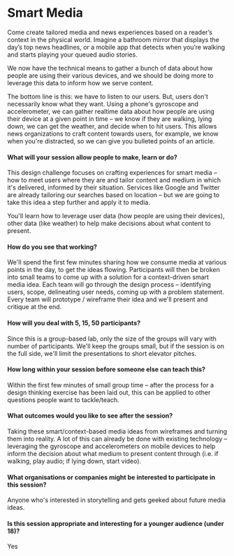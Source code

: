 # Smart Media

Come create tailored media and news experiences based on a reader’s context in the physical world. Imagine a bathroom mirror that displays the day’s top news headlines, or a mobile app that detects when you’re walking and starts playing your queued audio stories.

We now have the technical means to gather a bunch of data about how people are using their various devices, and we should be doing more to leverage this data to inform how we serve content.

The bottom line is this: we have to listen to our users. But, users don't necessarily know what they want. Using a phone's gyroscope and accelerometer, we can gather realtime data about how people are using their device at a given point in time – we know if they are walking, lying down, we can get the weather, and decide when to hit users. This allows news organizations to craft content towards users, for example, we know when you're distracted, so we can give you bulleted points of an article.
 
#### What will your session allow people to make, learn or do?
This design challenge focuses on crafting experiences for smart media – how to meet users where they are and tailor content and medium in which it's delivered, informed by their situation. Services like Google and Twitter are already tailoring our searches based on location – but we are going to take this idea a step further and apply it to media.

You'll learn how to leverage user data (how people are using their devices), other data (like weather) to help make decisions about what content to present.

#### How do you see that working?
We'll spend the first few minutes sharing how we consume media at various points in the day, to get the ideas flowing. Participants will then be broken into small teams to come up with a solution for a context-driven smart media idea. Each team will go through the design process – identifying users, scope, delineating user needs, coming up with a problem statement. Every team will prototype / wireframe their idea and we'll present and critique at the end.

#### How will you deal with 5, 15, 50 participants?
Since this is a group-based lab, only the size of the groups will vary with number of participants. We'll keep the groups small, but if the session is on the full side, we'll limit the presentations to short elevator pitches.

#### How long within your session before someone else can teach this?
Within the first few minutes of small group time – after the process for a design thinking exercise has been laid out, this can be applied to other questions people want to tackle/teach.

#### What outcomes would you like to see after the session?
Taking these smart/context-based media ideas from wireframes and turning them into reality. A lot of this can already be done with existing technology – leveraging the gyroscope and accelerometers on mobile devices to help inform the decision about what medium to present content through (i.e. if walking, play audio; if lying down, start video).

#### What organisations or companies might be interested to participate in this session?
Anyone who's interested in storytelling and gets geeked about future media ideas.

#### Is this session appropriate and interesting for a younger audience (under 18)?
Yes